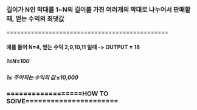 ### 길이가 N인 막대를 1~N의 길이를 가진 여러개의 막대로 나누어서 판매할 때, 얻는 수익의 최댓값
==============================================
#### 예를 들어 N=4, 얻는 수익 2,9,10,11 일때 -> OUTPUT = 18

##### 1≤N≤100
##### 1≤ 주어지는 수익의 값 ≤10,000

### ==================HOW TO SOlVE======================
